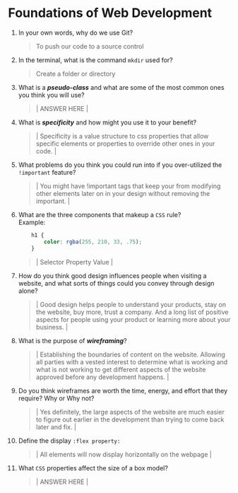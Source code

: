# Foundations of Web Development
01. In your own words, why do we use Git?
    > To push our code to a source control

02. In the terminal, what is the command `mkdir` used for?
    > Create a folder or directory

03. What is a ***pseudo-class*** and what are some of the most common ones you think you will use?
    > | ANSWER HERE |

04. What is ***specificity*** and how might you use it to your benefit?
    > | Specificity is a value structure to css properties that allow specific elements or properties to override other ones in your code. |

05. What problems do you think you could run into if you over-utilized the `!important` feature?
    > | You might have !important tags that keep your from modifying other elements later on in your design without removing the important. |

06. What are the three components that makeup a `CSS` rule? <br> Example:

    ```css
        h1 {
            color: rgba(255, 210, 33, .75);
        }
    ```

    > | Selector Property Value |

07. How do you think good design influences people when visiting a website, and what sorts of things could you convey through design alone?
    > | Good design helps people to understand your products, stay on the website, buy more, trust a company. And a long list of positive aspects for people using your product or learning more about your business. |

08. What is the purpose of ***wireframing***?
    > | Establishing the boundaries of content on the website. Allowing all parties with a vested interest to determine what is working and what is not working to get different aspects of the website approved before any development happens. |

09. Do you think wireframes are worth the time, energy, and effort that they require? Why or Why not?
    > | Yes definitely, the large aspects of the website are much easier to figure out earlier in the development than trying to come back later and fix. |

10. Define the display `:flex property:`
    > | All elements will now display horizontally on the webpage |

11. What `CSS` properties affect the size of a box model?
    > | ANSWER HERE |
